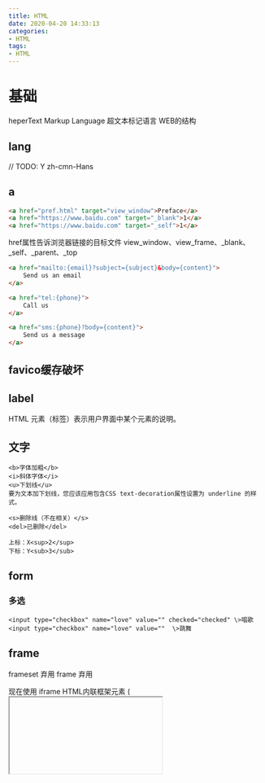 ```yaml
---
title: HTML
date: 2020-04-20 14:33:13
categories:
- HTML
tags:
- HTML
---
```


# 基础
heperText Markup Language 超文本标记语言
WEB的结构
## lang
// TODO: Y
zh-cmn-Hans
## a
``` html
<a href="pref.html" target="view_window">Preface</a>
<a href="https://www.baidu.com" target="_blank">1</a>
<a href="https://www.baidu.com" target="_self">1</a>
```
href属性告诉浏览器链接的目标文件
view_window、view_frame、_blank、_self、_parent、_top

``` html
<a href="mailto:{email}?subject={subject}&body={content}">
    Send us an email
</a>

<a href="tel:{phone}">
    Call us
</a>

<a href="sms:{phone}?body={content}">
    Send us a message
</a>   
```

## favico缓存破坏
<link rel="icon" href="/favicon.ico?v=2" />    

## label
HTML <label> 元素（标签）表示用户界面中某个元素的说明。

## 文字
```
<b>字体加粗</b>
<i>斜体字体</i>
<u>下划线</u>
要为文本加下划线，您应该应用包含CSS text-decoration属性设置为 underline 的样式。

<s>删除线（不在相关）</s>
<del>已删除</del>

上标：X<sup>2</sup>
下标：Y<sub>3</sub>
```

## form
### 多选
```
<input type="checkbox" name="love" value="" checked="checked" \>唱歌
<input type="checkbox" name="love" value=""  \>跳舞
```

## frame
frameset 弃用
frame  弃用

现在使用  iframe
HTML内联框架元素 (<iframe>) 表示嵌套的browsing context。它能够将另一个HTML页面嵌入到当前页面

## 手风琴
``` html
<div class="wrapper">
    <details>
        <summary>
            Click me to see more details
        </summary>

        <p>
            Lorem ipsum dolor sit amet consectetur adipisicing elit. Ut eum perferendis eius. Adipisci velit et similique earum quas illo odio rerum optio, quis, expedita assumenda enim dicta aliquam porro maxime minima sed a ullam, aspernatur corporis.
        </p>
    </details>
</div>
```

## mark高亮
``` html
<p>&lt;mark&gt; 元素用于 <mark>高亮</mark> 文本</p>
```

## video
poster 属性指定在视频下载时或在用户点击播放按钮之前显示的图像。
``` html
<div>
  <video controls poster="https://img-blog.csdnimg.cn/20190301125102646.png?x-oss-process=image/watermark,type_ZmFuZ3poZW5naGVpdGk,shadow_10,text_aHR0cHM6Ly9ibG9nLmNzZG4ubmV0L3dlaXhpbl80MTAxMDE5OA==,size_16,color_FFFFFF,t_70">
    <source src="http://clips.vorwaerts-gmbh.de/big_buck_bunny.mp4"
    type="video/mp4"></video>
</div>
```

controls 和 autoplay属性是“布尔属性” 没有值。例如：如果有controls属性，视频控件就会出现
controls：播放器会提供一些控件，可以控制视频和音频的播放
autoplay：一旦页面加载视频就会开始播放
width height

不同格式：
<source .mp4>
<source .webm>

# 路径
## 相对路径
..\windows\system32\cmd.exe

./ 当前目录
../ 父级目录
/ 根目录

项目用相对路径是常识
## 绝对路径
C:\windows\system32\cmd.exe

## 引用
js/a.js  当前路径  ./js/a.js




# 历程
## what is it?
html是一种网页标记语言，叫超文本标记语言，我们平时上网所看到的所有网页均来自于html，英文全称Hyper Text（超文本） Markup（标记） Language（语言）。
但严格讲，它并不算编程语言而是属于标记语言（标记标签 markup tag）。所以，不论你是否是程序员，这个语言最好掌握。

## 历史
- html1.0 - 2.0（1991-1995）
  18个元素，支持超文本
- html3.2（1997.1）
  3.0期初设计主要用来兼容2.0的，且过于复杂如表格，文字绕排和复杂数学元素的显示，浏览器厂商也根本不鸟，最后挂了。
  html的标准就很不规范，加之浏览器之间的竞争，会产生只有自家浏览器支持的特性，也正因如此，那时候的浏览器对html页面中的错误都很宽容，这反而加重了页面的不标准性，很多web从业者写了更多的不标准页面。
  谁能统治浏览器，谁就能统治宇宙！浏览器为了保持领先，不停地增加自己的专用扩展包。战争的受害者永远都是百姓，这害得很多web开发者甚至要写两个单独的页面来做兼容，有的兼容差的，搞得浏览器还得想想怎么去显示。开发人员会经常会对着浏览器大骂：“他妈的支持个标准真有这么难吗?!”
- html4.0（1997.12）
  战争总有结束的时候，这个救世主就是W3C万维网协会（world Wide Web Consortium）！他们看不下去了，认为这是互联网最基础的问题，应该得以解决，若这样战下去，是没有希望的，没有标准何来统一？于是，他们想制定出一个“标准”，将html分割成两种语言，一个负责表现，一个负责结构，这样岂不是更好？于是最初的html+css分离的html4.0标准诞生了，要求浏览器厂商也遵从这些标准，这确实解决了很多问题，但仍然有不完美，这就是后话了，起码世界安静了，能让开发人员睡个好觉了。
- html4.01（1999.12）
  4.01闪亮登场，这个版本成了未来10年的经典款。相对于4.0只是做了稍许改变，做了些修补。正当大家各自安好便是晴天的时候，xhtml1.0来了。
- xhtml1.0（2001）
  这个期间诞生了一个新事物，xml，可扩展标记语言，它被设计用来传输和存储数据。语法严谨，对比html简直就是别人家的孩子，于是他们在了解接触中杂交出了xhtml1.0。xhtml承诺，因为它严格，又是90后，新方法多。只要遵从它的标准，天下即可统一。可问题是，80后和70后们，根本看不惯90后的做法，因为他们对4.01已经非常钟情，只需要完善4.01即可，根本不想要也不想懂xhtml的新方法。因为4.01比较灵活，而xhtml语法确实太过严谨。
  标签必须都小写
  非空标签必须成对出现
  标签顺序必须正确
  所有属性必须使用双引号
  不允许属性最简化或省略
  这是违反鲁棒性原则（对自己输出要严格， 对他人的输入要灵活）的，因为xhtml并没有增加新的tag，它只是要求按照XML的规范来要求HTML，并定义了一个新的MIME type，application/xhtml+xml。W3C的初衷是想让浏览器强行检查错误，如果页面有HTML错误，浏览器就要显示错误信息。而实际情况是大家已经用4.01的标准做了大量不符合要求的网页了，你这么一搞，那就是啪啪打脸啊，自然不被大家认可，这也不符合浏览器向后兼容的原则。后来，W3C不得已，就在xhtml 1.0的标准之后加了一个附录C，允许开发者自己选择是使用XHTML语法或是旧的MIME type，来分发页面。因为旧的MIME type不会触发浏览器的强错误检查。也就是说，很多网站虽然宣称自己符合xhtml1.0标准，但并不能保证完全无错。主要要看web服务器使用的是那种mime type来分发的。但是，W3C仍不死心啊！又在XHTML 1.1中取消了附录C，还是让大家全部使用新的MIME type来分发，并要求大家把文档标记成xml。结果很显然，然并卵！W3C锲而不舍啊，在后来流产的XHTML 2.0身上，还是非要强行错误检查，强行检查错误就是如果你页面有错误，网页显示就是黄屏，哪怕只有一个小错误，你丫别想看这个网页了！这要是不失败难道还等着程序员给它送上神坛么？而且这个情况正好解释了乱战期间的先实现后标准的现象存在的合理性。因为，先有标准再来实现是行不通的。
- html5（2014.10）
  上面的教训也为后来制定下一代标准，即html5的时候交了学费。所以，在html5诞生初期，带着鲁棒性原则的思想主线，向后兼容就成了h5最重要的原则。h5不但兼容4.01的大部分特性，还引入了许多新特性，甚至可以直接将旧网页的第一行改成<!doctype html>，让它变成一个HTML5页面，照样都会生成相同的DOM树，在浏览器里也会正常解析。老的已经运行了十几年，开发者确实已经需要更多特性来满足日益发展的需求了。h5正好满足了这个需求，不但支持博客、视频、图形功能，还有一大堆用来构建web应用的功能，所以，h5的成功就不难理解了。现在h5已经不单只一个技术或标准了，它已成为了一个技术合集的简称，在移动端的表现更像是一批黑马。但是，要注意的是，HTML5并不是直接由W3C制定的，w3c好像经历太多后累觉不爱了，觉得4.01可以作为最后一个版本了，html就这样吧。但总有一些另外的声音，Opera的伊恩-克森这时就提出来再改进下html的建议，但W3C的投票结果是NO，他们认为HTML已死，xHTML2才是未来，真是打不死的小强，死心不改啊！于是，Opera，Apple等浏览器厂商脱离W3C成立了WHATWG。接下来WHATWG的工作效率非常高，因为他们的工作组成员就是浏览器厂商，他们不仅可以说加就加，还可以实现，大家不断地提出一些好点子并且逐一做到了浏览器中，并且在短时间得出了一些成果。反观W3C的xHTML2没有什么实质性的进展，特别是从实现的角度来看，用原地踏步形容都不足为过。2006年蒂姆-伯纳斯-李（这个人也是牛的一逼，最好google下）写博文承认因为想法太不切实际了，导致失败，并建议重建HTML工作组。于是，2007年W3C组建了HTML5工作组并投票通过在WHATWG工作组的既有成果上开始工作而非从头开始。于是有了两个工作组并行的现象：一个专治，一个民主。但这都不重要了，重要的是只要他们的设计原则是统一的，对吗！


# 语义化
## 为什么需要语义化
- 易修改、易维护。
- 无障碍阅读支持。
- 搜索引擎友好，利于 SEO。
- 面向未来的 HTML，浏览器在未来可能提供更丰富的支持。

## 结构语义化
语义元素均有一个共同特点——他们均不做任何事情。换句话说，语义元素仅仅是页面结构的规范化，并不会对内容有本质的影响。

## 头部
<header>元素有两种用法，第一是标注内容的标题，第二是标注网页的页眉

## 尾部
footer

## 导航栏
导航栏使用<nav>看起来是理所当然的，进一步，它也用于一组文章的链接。一个页面可以包含多个<nav>元素，但通常仅仅在页面的主要导航部分使用它。

## 主要内容
<main>标签来标识主体内容

## 文章
<article>表示一个完整的、自成一体的内容块。如文章或新闻报道。<article>应包含完整的标题、文章署名、发布时间、正文。当语义与表现发生冲突，例如有时需要将文章分多个页面显示，那么需要把每个页面的文章区域都用<article>标记。

文章中包含插图时，使用新的语义元素<figure>标签。

## 侧边栏
aside

## 标题
多级别的目录
hgroup
  h1
  h2

## 缩写
abbr

## 加粗，强调
strong : 这个词在整个文章中的重要性

em : 这个词在这个句子里面的重音是什么

## 图片+详情
figure
  img
  figcaption

loading=lazy 属性 来推迟图像的加载，直到用户滚动到它们为止。(现在支持的浏览器还不全面)

## 列表
ol 有序列表
ul 无序列表

分为：
   有序列表:<ol></ol> 
   & 
   无序列表:<ul></ul>

1）有序列表： 用于显示具有统一特征的有序数据

<ol type="i" start="3">
  <li>新闻1</li>
  <li>新闻2</li>
  <li>新闻3</li>
  <li>新闻4</li>
</ol>

属性   值              描述
type   1 数字(默认)    排序
       a 字母
       A 大写字母A
       i 小写罗马
       I 大写罗马
start  数字           起始数字


2）无序列表：用于显示同一特征的无限数据

<ul type="circle">
  <li>...</li>
  <li>...</li>
  <li>...</li>
</ul>

属性   值                  
type   disc 实心圆(默认)     
       circle  空心圆
       square 实心矩形
       none  无

## 术语
dfn

## 预定义格式文本
pre

## 例子
samp

## 代码
code

# H5
先科普一下，HTML5并不是一项技术，而是一个标准。
标准的意思就是：学生准则手册。你可以按照准则做，甚至可以超出准则更加严格的要求自己，也可以不按照准则来，但是会被老师训斥小伙伴讨厌，别人都不找你玩，就像IE6一样。

那HTML5这些标准浏览器厂商到底姿持不姿持呢？这要看他们各自的尿性了。像chrome这种不仅在很多标准上支持的非常好，还积极上进很多地方超出了标准，支持一些标准中还是草案的部分。

所以其实要么我们是作为理论派讨论HTML5标准，要么是作为实践派讨论HTML5标准在某浏览器的应用。但是实际上我们在说到H5的时候，并不是指标准，也不是指标准的应用，而是一个硬生生造出来的奇怪概念合集，所以我是旗帜鲜明的反对这个称呼的。

最近一年的时间，我主要靠这个东西养家（并没有家）糊口。所以我是懂得甲方打电话过来询问，“你是不是会做H5开发？”的时候，我知道他们要的是那种可以在朋友圈分享的，看起来很酷炫的小页面，他们实际要的东西拆开来看大概包括以下技术点;

1. 页面素材预加载技术，可以使用createJS之中的preloadJS。我没有看preloadJS的源码，不过预加载并不是HTML5标准中更新的方法。
2. 音乐加载播放技术，createJS中同样有soundJS可以实现，而且这部分说起来确实是HTML5标准支持的内容，在上个时代并没有audio这样的标签。
3.可以滑动的页面，大多数是用了swiper.js这个Jquery插件，也有一些是手写的swipe，比较拙劣的手写版页面是不会跟手滑动的，其中touchstart等四个touch系列的事件是HTML5标准中的事件
4.可以涂抹擦除，多半是canvas叠加层，canvas是HTML5标准里面的标签，是代表了先进生产力的标签。
5.有动态的文字和图片，常见的是使用了css3或者直接使用js动画。很多时候提到HTML5多半还会带上CSS3，而CSS的分级又是另外的一个问题了，在不同的项目标准上，CSS会独立定级，以后应该不会有CSS4这个东西，所以大家也不用担心在H5以后又冒出来了C4（不过真是想用C4炸死那些每天把H5挂在嘴上的人）
6.可以填表报名，这是最基本的表单，是有网页以来就有的东西。
7.可以支持分享自定义的文案和图片，这个是用到了微信的jssdk，和HTML标准半毛钱关系都没有。
8.还有其他我想起来再补充的。

所以我们在谈论H5的时候，实际上是一个解决方案，一个看起来酷炫的移动端onepage网站的解决方案。而这个解决方案不仅包含了HTML5新增的audio标签，canvas，拖拽特性，本地存储，websocket通信，同时也包括了盒模型，包括绝对定位，包括一切前端的基本知识。

有学弟来问我说，学长我想学H5，应该从哪里开始？
我说HTML5新增特性在W3C上都可以查得到的。
学弟说，不，我想学的是H5，想做H5的页面。
于是我猜测他所指的就是上面论述的这种酷炫小页面，我就说，那你要先学习HTML，包括HTML5的新标准和之前的全部标准，然后学CSS以及CSS3，了解它们在浏览器的实现情况，原生JS了解一点就可以，大多的操作可以用Jquery，了解常用的几个Jquery插件的用法，应该就差不多了。如果想要做更酷炫的的，学一下egret或者cocos2d更好。如果要优化加载速度，还要学一下grunt一类的自动化工具。微信的sdk有很多坑，至少nodejs或者php一类的后端语言要会一点。

学弟说，那这不就是前端了么？我只是想学H5啊。

所以你看，当我们对一个概念的内涵无法统一的时候，我们根本不知道彼此之间在谈论的是什么。

”H5“本应是一个技术合集，却被意会成了一项技术，变成可以在质上而不是量上描述的概念。

对于营销来说，我们只要讲我们可以做H5或者不能做，这种定性的描述就够了。但是对于技术上，这是定量的事情，只能在具体某个技术项上是否，无法对这个本不存在的概念说是否。

就比如我遇到过有甲方说，我们之前找了一个人做H5，做的还不错，但是这个case他又说做不了，我也搞不懂H5和H5之间也有那么大差别吗？我只能笑笑和他说，世界这么大，各种各样的H5都是有的。

这就是为什么我反对H5，因为这个名词和它表示的内涵是严重不符的，这让我们难以沟通，让营销人和技术人之间产生误解，让浑水摸鱼的培训师们赚的盆满钵满，让技术新人不踏踏实实的学习技术。

# interview
什么是<!DOCTYPE>？
百科：
中文名：文档类型标签
外文名：DOCument TYPE
外语缩写：DOCTYPE
定义：标准通用标记语言的文档类型声明
<!DOCTYPE> 声明位于文档中的最前面的位置，处于 <html> 标签之前。
<!DOCTYPE> 声明不是一个 HTML 标签；它是用来告知 Web 浏览器页面使用了哪种 HTML 版本。
HTML 4.01 规定了三种不同的 <!DOCTYPE> 声明，分别是：Strict、Transitional 和 Frameset。 HTML5 中仅规定了一种：<!DOCTYPE html>
文档解析类型：
BackCompat：怪异模式，浏览器使用自己的怪异模式解析渲染页面。（如果没有声明DOCTYPE，默认就是这个模式）
CSS1Compat：标准模式，浏览器使用W3C的标准解析渲染页面。

# other
## use sass
1.vscode安装两个插件：
- Live Sass Compiler
- Live Server

2.写好scss后，点击
vscode footer Watch Sass

3.直接引入转好的css文件就可以了

# 《Head First HTML 与 CSS》








